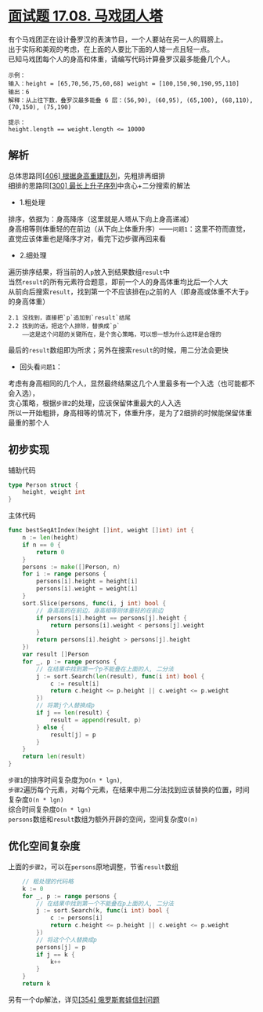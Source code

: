 # [面试题 17.08. 马戏团人塔](https://leetcode-cn.com/problems/circus-tower-lcci)
有个马戏团正在设计叠罗汉的表演节目，一个人要站在另一人的肩膀上。  
出于实际和美观的考虑，在上面的人要比下面的人矮一点且轻一点。  
已知马戏团每个人的身高和体重，请编写代码计算叠罗汉最多能叠几个人。  
```
示例：
输入：height = [65,70,56,75,60,68] weight = [100,150,90,190,95,110]
输出：6
解释：从上往下数，叠罗汉最多能叠 6 层：(56,90), (60,95), (65,100), (68,110), (70,150), (75,190)

提示：
height.length == weight.length <= 10000
```
## 解析
总体思路同[[406] 根据身高重建队列](../queue-reconstruction-by-height/d.go)，先粗排再细排  
细排的思路同[[300] 最长上升子序列](../longest-increasing-subsequence/d.go)中贪心+二分搜索的解法  
* 1.粗处理

排序，依据为：身高降序（这里就是人塔从下向上身高递减）  
身高相等则体重轻的在前边（从下向上体重升序）——`问题1`：这里不符而直觉，直觉应该体重也是降序才对，看完下边步骤再回来看  
* 2.细处理

遍历排序结果，将当前的人`p`放入到结果数组`result`中  
当然`result`的所有元素符合题意，即前一个人的身高体重均比后一个人大  
从前向后搜索`result`，找到第一个不应该排在`p`之前的人（即身高或体重不大于`p`的身高体重）

    2.1 没找到，直接把`p`追加到`result`结尾    
    2.2 找到的话，把这个人排除，替换成`p`
        ——这是这个问题的关键所在，是个贪心策略，可以想一想为什么这样是合理的

最后的`result`数组即为所求；另外在搜索`result`的时候，用二分法会更快  
* 回头看`问题1`：

考虑有身高相同的几个人，显然最终结果这几个人里最多有一个入选（也可能都不会入选），  
贪心策略，根据`步骤2`的处理，应该保留体重最大的人入选  
所以一开始粗排，身高相等的情况下，体重升序，是为了2细排的时候能保留体重最重的那个人  
## 初步实现
辅助代码
```go
type Person struct {
	height, weight int
}
```
主体代码
```go
func bestSeqAtIndex(height []int, weight []int) int {
	n := len(height)
	if n == 0 {
		return 0
	}
	persons := make([]Person, n)
	for i := range persons {
		persons[i].height = height[i]
		persons[i].weight = weight[i]
	}
	sort.Slice(persons, func(i, j int) bool {
		// 身高高的在前边，身高相等则体重轻的在前边
		if persons[i].height == persons[j].height {
			return persons[i].weight < persons[j].weight
		}
		return persons[i].height > persons[j].height
	})
	var result []Person
	for _, p := range persons {
		// 在结果中找到第一个p不能叠在上面的人, 二分法
		j := sort.Search(len(result), func(i int) bool {
			c := result[i]
			return c.height <= p.height || c.weight <= p.weight
		})
		// 将第j个人替换成p
		if j == len(result) {
			result = append(result, p)
		} else {
			result[j] = p
		}
	}
	return len(result)
}
```
`步骤1`的排序时间复杂度为`O(n * lgn)`,   
`步骤2`遍历每个元素，对每个元素，在结果中用二分法找到应该替换的位置，时间复杂度`O(n * lgn)`  
综合时间复杂度`O(n * lgn)`  
`persons`数组和`result`数组为额外开辟的空间，空间复杂度`O(n)`  
## 优化空间复杂度
上面的`步骤2`，可以在`persons`原地调整，节省`result`数组
```go
    // 粗处理的代码略
    k := 0
    for _, p := range persons {
        // 在结果中找到第一个不能叠在p上面的人, 二分法
        j := sort.Search(k, func(i int) bool {
            c := persons[i]
            return c.height <= p.height || c.weight <= p.weight
        })
        // 将这个个人替换成p
        persons[j] = p
        if j == k {
            k++
        }
    }
    return k
```
另有一个dp解法，详见[[354] 俄罗斯套娃信封问题](../russian-doll-envelopes/d.go)